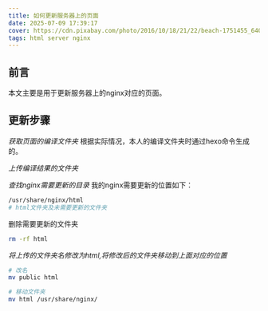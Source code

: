 ```yaml
---
title: 如何更新服务器上的页面
date: 2025-07-09 17:39:17
cover: https://cdn.pixabay.com/photo/2016/10/18/21/22/beach-1751455_640.jpg
tags: html server nginx
---
```


## 前言
本文主要是用于更新服务器上的nginx对应的页面。

## 更新步骤
*获取页面的编译文件夹*
根据实际情况，本人的编译文件夹时通过hexo命令生成的。

*上传编译结果的文件夹*

*查找nginx需要更新的目录*
我的nginx需要更新的位置如下：
```bash
/usr/share/nginx/html
# html文件夹及未需要更新的文件夹
```
删除需要更新的文件夹
```bash
rm -rf html
```

*将上传的文件夹名修改为html,将修改后的文件夹移动到上面对应的位置*
```bash
# 改名
mv public html

# 移动文件夹
mv html /usr/share/nginx/
```
